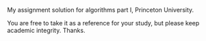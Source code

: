 My assignment solution for algorithms part I, Princeton University. 

You are free to take it as a reference for your study, but please keep academic integrity. Thanks.
